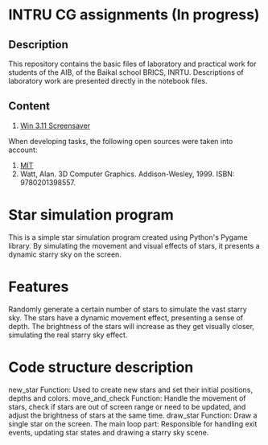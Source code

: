 # INTRU CG assignments (In progress)
## Description

This repository contains the basic files of laboratory and practical work for students of the AIB, of the Baikal school BRICS, INRTU.
Descriptions of laboratory work are presented directly in the notebook files.

## Content 
1) [Win 3.11 Screensaver](https://github.com/gruzdev-as/INRTU_CG/blob/master/Win%203.11.%20ScreenSaver%20for%20students.ipynb)

When developing tasks, the following open sources were taken into account:
1) [MIT](https://ocw.mit.edu/courses/6-837-computer-graphics-fall-2012/)
2) Watt, Alan. 3D Computer Graphics. Addison-Wesley, 1999. ISBN: 9780201398557.

# Star simulation program
This is a simple star simulation program created using Python's Pygame library. By simulating the movement and visual effects of stars, it presents a dynamic starry sky on the screen.
# Features
Randomly generate a certain number of stars to simulate the vast starry sky.
The stars have a dynamic movement effect, presenting a sense of depth.
The brightness of the stars will increase as they get visually closer, simulating the real starry sky effect.
# Code structure description
 new_star Function: Used to create new stars and set their initial positions, depths and colors.
 move_and_check Function: Handle the movement of stars, check if stars are out of screen range or need to be updated, and adjust the brightness of stars at the same time.
 draw_star Function: Draw a single star on the screen.
 The main loop part: Responsible for handling exit events, updating star states and drawing a starry sky scene.
